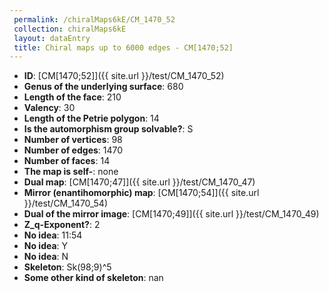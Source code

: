 ```yaml
--- 
 permalink: /chiralMaps6kE/CM_1470_52 
 collection: chiralMaps6kE
 layout: dataEntry
 title: Chiral maps up to 6000 edges - CM[1470;52]
---
```


- **ID**: [CM[1470;52]]({{ site.url }}/test/CM_1470_52)
- **Genus of the underlying surface**: 680
- **Length of the face**: 210
- **Valency**: 30
- **Length of the Petrie polygon**: 14
- **Is the automorphism group solvable?**: S
- **Number of vertices**: 98
- **Number of edges**: 1470
- **Number of faces**: 14
- **The map is self-**: none
- **Dual map**: [CM[1470;47]]({{ site.url }}/test/CM_1470_47)
- **Mirror (enantihomorphic) map**: [CM[1470;54]]({{ site.url }}/test/CM_1470_54)
- **Dual of the mirror image**: [CM[1470;49]]({{ site.url }}/test/CM_1470_49)
- **Z_q-Exponent?**: 2
- **No idea**:  11:54
- **No idea**: Y
- **No idea**: N
- **Skeleton**: Sk(98;9)^5
- **Some other kind of skeleton**: nan
